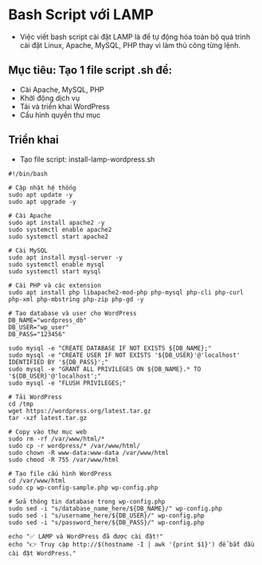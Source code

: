 # Bash Script với LAMP
- Việc viết bash script cài đặt LAMP là để tự động hóa toàn bộ quá trình cài đặt Linux, Apache, MySQL, PHP thay vì làm thủ công từng lệnh.
## Mục tiêu: Tạo 1 file script .sh để:
- Cài Apache, MySQL, PHP
- Khởi động dịch vụ
- Tải và triển khai WordPress
- Cấu hình quyền thư mục
## Triển khai
- Tạo file script: install-lamp-wordpress.sh
```
#!/bin/bash

# Cập nhật hệ thống
sudo apt update -y
sudo apt upgrade -y

# Cài Apache
sudo apt install apache2 -y
sudo systemctl enable apache2
sudo systemctl start apache2

# Cài MySQL
sudo apt install mysql-server -y
sudo systemctl enable mysql
sudo systemctl start mysql

# Cài PHP và các extension
sudo apt install php libapache2-mod-php php-mysql php-cli php-curl php-xml php-mbstring php-zip php-gd -y

# Tạo database và user cho WordPress
DB_NAME="wordpress_db"
DB_USER="wp_user"
DB_PASS="123456"

sudo mysql -e "CREATE DATABASE IF NOT EXISTS ${DB_NAME};"
sudo mysql -e "CREATE USER IF NOT EXISTS '${DB_USER}'@'localhost' IDENTIFIED BY '${DB_PASS}';"
sudo mysql -e "GRANT ALL PRIVILEGES ON ${DB_NAME}.* TO '${DB_USER}'@'localhost';"
sudo mysql -e "FLUSH PRIVILEGES;"

# Tải WordPress
cd /tmp
wget https://wordpress.org/latest.tar.gz
tar -xzf latest.tar.gz

# Copy vào thư mục web
sudo rm -rf /var/www/html/*
sudo cp -r wordpress/* /var/www/html/
sudo chown -R www-data:www-data /var/www/html
sudo chmod -R 755 /var/www/html

# Tạo file cấu hình WordPress
cd /var/www/html
sudo cp wp-config-sample.php wp-config.php

# Sửa thông tin database trong wp-config.php
sudo sed -i "s/database_name_here/${DB_NAME}/" wp-config.php
sudo sed -i "s/username_here/${DB_USER}/" wp-config.php
sudo sed -i "s/password_here/${DB_PASS}/" wp-config.php

echo "✅ LAMP và WordPress đã được cài đặt!"
echo "👉 Truy cập http://$(hostname -I | awk '{print $1}') để bắt đầu cài đặt WordPress."
```

